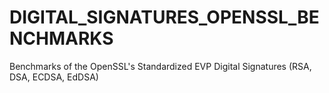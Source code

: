 # DIGITAL_SIGNATURES_OPENSSL_BENCHMARKS

Benchmarks of the OpenSSL's Standardized EVP Digital Signatures (RSA, DSA, ECDSA, EdDSA)
